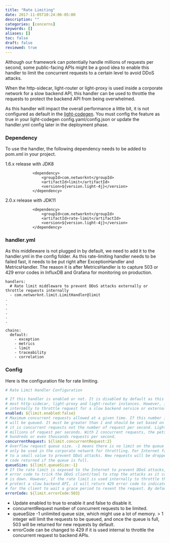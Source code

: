 ```yaml
---
title: "Rate Limiting"
date: 2017-11-05T10:24:06-05:00
description: ""
categories: [concerns]
keywords: []
aliases: []
toc: false
draft: false
reviewed: true
---
```


Although our framework can potentially handle millions of requests per second, some public-facing APIs might be a good idea to enable this handler to limit the concurrent requests to a certain level to avoid DDoS attacks. 

When the http-sidecar, light-router or light-proxy is used inside a corporate network for a slow backend API, this handler can be used to throttle the requests to protect the backend API from being overwhelmed. 


As this handler will impact the overall performance a little bit, it is not configured as default in the [light-codegen](https://github.com/networknt/light-codegen). You must config the feature as true in your light-codegen config.yaml/config.json or update the handler.yml config later in the deployment phase.

### Dependency

To use the handler, the following dependency needs to be added to pom.xml in your project.

1.6.x release with JDK8
```
            <dependency>
                <groupId>com.networknt</groupId>
                <artifactId>limit</artifactId>
                <version>${version.light-4j}</version>
            </dependency>
```

2.0.x release with JDK11

```
            <dependency>
                <groupId>com.networknt</groupId>
                <artifactId>rate-limit</artifactId>
                <version>${version.light-4j}</version>
            </dependency>
```


### handler.yml

As this middleware is not plugged in by default, we need to add it to the handler.yml in the config folder. As this rate-limiting handler needs to be failed fast, it needs to be put right after ExceptionHandler and MetricsHandler. The reason it is after MetricsHandler is to capture 503 or 429 error codes in InfluxDB and Grafana for monitoring on production.


```
handlers:
  # Rate limit middleware to prevent DDoS attacks externally or throttle requests internally
  - com.networknt.limit.LimitHandler@limit
.
.
.
.
.
.

chains:
  default:
    - exception
    - metrics
    - limit
    - traceability
    - correlation

```

### Config

Here is the configuration file for rate limiting.

```yaml
# Rate Limit Handler Configuration

# If this handler is enabled or not. It is disabled by default as this handle might be in
# most http-sidecar, light-proxy and light-router instances. However, it should only be used
# internally to throttle request for a slow backend service or externally for DDoS attacks.
enabled: ${limit.enabled:false}
# Maximum concurrent requests allowed at a given time. If this number is exceeded, new requests
# will be queued. It must be greater than 1 and should be set based on your use case. Be aware
# it is concurrent requests not the number of request per second. Light-4j server can handle
# millions of request per seconds. With 2 concurrent requests, the petstore API can still handle
# hundreds or even thousands requests per second.
concurrentRequest: ${limit.concurrentRequest:2}
# Overflow request queue size. -1 means there is no limit on the queue size and this should
# only be used in the corporate network for throttling. For Internet facing service, set it
# to a small value to prevent DDoS attacks. New requests will be dropped with 503 response
# code returned if the queue is full.
queueSize: ${limit.queueSize:-1}
# If the rate limit is exposed to the Internet to prevent DDoS attacks, it will return 503
# error code to trick the DDoS client/tool to stop the attacks as it considers the server
# is down. However, if the rate limit is used internally to throttle the client requests to
# protect a slow backend API, it will return 429 error code to indicate too many requests
# for the client to wait a grace period to resent the request. By default, 503 is returned.
errorCode: ${limit.errorCode:503}

```

- Update enabled to true to enable it and false to disable it.
- concurrentRequest number of concurrent requests to be limited.
- queueSize -1 unlimited queue size, which might use a lot of memory. > 1 integer will limit the requests to be queued, and once the queue is full, 503 will be returned for new requests by default. 
- errorCode can be changed to 429 if it is used internal to throttle the concurrent request to backend APIs. 
